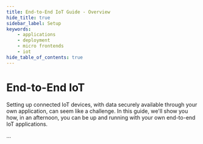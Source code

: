 ```yaml
---
title: End-to-End IoT Guide - Overview
hide_title: true
sidebar_label: Setup
keywords:
    - applications
    - deployment
    - micro frontends
    - iot
hide_table_of_contents: true
---
```


# End-to-End IoT

Setting up connected IoT devices, with data securely available through your own application, can seem like a challenge.  In this guide, we'll show you how, in an afternoon, you can be up and running with your own end-to-end IoT applications.

...
